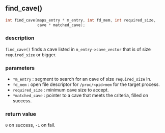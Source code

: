 ## find\_cave()

```c
int find_cave(maps_entry * m_entry, int fd_mem, int required_size,
              cave * matched_cave);
```

### description
`find_cave()` finds a cave listed in `m_entry->cave_vector` that is of size `required_size` or bigger.

### parameters
- `*m_entry`      : segment to search for an cave of size `required_size` in.
- `fd_mem`        : open file descriptor for `/proc/<pid>mem` for the target process.
- `required_size` : minimum cave size to accept.
- `*matched_cave` : pointer to a cave that meets the criteria, filled on success.

### return value
`0` on success, `-1` on fail.
